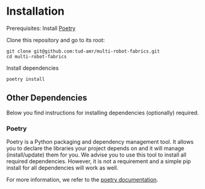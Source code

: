 # Installation

Prerequisites: Install [Poetry](#poetry)

Clone this repository and go to its root:

    git clone git@github.com:tud-amr/multi-robot-fabrics.git
    cd multi-robot-fabrics
    
Install dependencies

    poetry install
    


## Other Dependencies
Below you find instructions for installing dependencies (optionally) required.

### Poetry 
Poetry is a Python packaging and dependency management tool. It allows you to declare the libraries your project depends on and it will manage (install/update) them for you. We advise you to use this tool to install all required dependencies. However, it is not a requirement and a simple pip install for all dependencies will work as well. 

For more information, we refer to the [poetry documentation](https://python-poetry.org/docs/).


